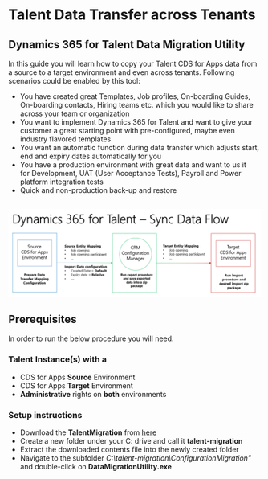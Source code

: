 # Talent Data Transfer across Tenants
## Dynamics 365 for Talent Data Migration Utility

In this guide you will learn how to copy your Talent CDS for Apps data from a source to a target environment and even across tenants.
Following scenarios could be enabled by this tool:

- You have created great Templates, Job profiles, On-boarding Guides, On-boarding contacts, Hiring teams etc. which you would like to share across your team or organization
- You want to implement Dynamics 365 for Talent and want to give your customer a great starting point with pre-configured, maybe even industry flavored templates
- You want an automatic function during data transfer which adjusts start, end and expiry dates automatically for you 
- You have a production environment with great data and want to us it for Development, UAT (User Acceptance Tests), Payroll and Power platform integration tests
- Quick and non-production back-up and restore 

## 
![High-Level Sync Flow](https://github.com/meteorpoly/talent-data-migration/blob/master/High-level%20synch%20data%20flow.gif "High-level flow")

## Prerequisites
In order to run the below procedure you will need:

### Talent Instance(s) with a
- CDS for Apps **Source** Environment
- CDS for Apps **Target** Environment
- **Administrative** rights on **both** environments

### Setup instructions
- Download the **TalentMigration** from [here](https://github.com/meteorpoly/talent-data-migration/raw/master/TalentMigration.zip)
- Create a new folder under your C: drive and call it **talent-migration**
- Extract the  downloaded contents file into the newly created folder
- Navigate to the subfolder *C:\talent-migration\ConfigurationMigration\"* and double-click on **DataMigrationUtility.exe**
